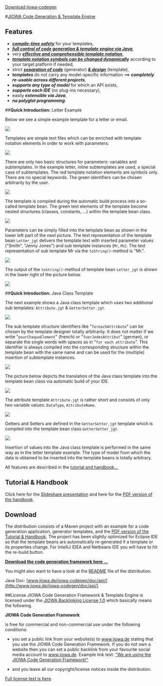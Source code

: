 [Download jiowa-codegen](http://www.jiowa.de/download.html)


#[JIOWA Code Generation &amp; Template Engine](http://www.jiowa.de/download.html)

## Features
* [**_compile-time safety_**](http://de.slideshare.net/Robert_Mencl/jiowa-code-generator-framework/13) for your templates,
* [**_full control of code generation & template engine via Java_**](http://de.slideshare.net/Robert_Mencl/jiowa-code-generator-framework/8),
* very [**_effective and comprehensible template notation_**](http://de.slideshare.net/Robert_Mencl/jiowa-code-generator-framework/24),
* [**_template notation symbols can be changed dynamically_**](http://de.slideshare.net/Robert_Mencl/jiowa-code-generator-framework/40) according to your target platform if needed,
* strict [**_separation of code_**](http://de.slideshare.net/Robert_Mencl/jiowa-code-generator-framework/9) (generator) [**_& design_**](http://de.slideshare.net/Robert_Mencl/jiowa-code-generator-framework/9) (template), 
* **_templates_** do not carry any model-specific information ==> **_completely re-usable across different projects_**,
* **_supports any type of model_** for which an API exists,
* **_supports each IDE_** (no plug-ins necessary),
* easily **_extensible via Java_**,
* **_no polyglot programming_**.

##**Quick Introduction:** Letter Example

Below we see a simple example template for a letter or email.

![](http://www.jiowa.de/_Media/folie-04_med.png)


Templates are simple text files which can be enriched with template notation elements in order to work with parameters.

![](http://www.jiowa.de/_Media/folie-05_med.png)


There are only two basic structures for parameters: variables and subtemplates. In the example letter, inline subtemplates are used, a special case of subtemplates. The red template notation elements are symbols only. There are no special keywords. The green identifiers can be chosen arbitrarily by the user.

![](http://www.jiowa.de/_Media/folie-06_med.png)


The template is compiled during the automatic build process into a so-called template bean. The green text elements of the template become nested structures (classes, constants, ...) within the template bean class.

![](http://www.jiowa.de/_Media/folie-07_med.png)


Parameters can be simply filled into the template bean as shown in the lower left part of the next picture. The text representation of the template bean `Letter_jgt` delivers the template text with inserted parameter values ("Smith", "Jenny Jones") and sub template instances (`Mr`, `Ms`).  The text representation of sub template Mr via the `toString()`-method is "Mr.". 

![](http://www.jiowa.de/_Media/folie-08_med.png)


The output of the `toString()`-method of template bean `Letter_jgt` is shown in the lower right of the picture below.

![](http://www.jiowa.de/_Media/folie-09_med.png)


##**Quick Introduction:** Java Class Template

The next example shows a Java class template which uses two additional sub templates: `Attribute.jgt` & `GetterSetter.jgt`. 

![](http://www.jiowa.de/_Media/folie-11_med.png)

The sub template structure identifiers like "`foreachAttribute`" can be chosen by the template designer totally arbitrarily. It does not matter if we write "`pourChaqueElement`" (french) or "`fuerJedesAttribut`" (german), or separate the single words with spaces as in "`for each attribute`".  This identifier is always compiled into the corresponding structure within the template bean with the same name and can be used for the (multiple) insertion of subtemplate instances.

![](http://www.jiowa.de/_Media/folie-12_med.png)


The picture below depicts the translation of the Java class template into the template bean class via automatic build of your IDE.

![](http://www.jiowa.de/_Media/folie-13_med.png)

The attribute template `Attribute.jgt` is rather short and consists of only two variable values: `DataType`,  `AttributeName`.

![](http://www.jiowa.de/_Media/folie-14_med.png)

Getters and Setters are defined in the `GetterSetter.jgt` template which is compiled into the template bean class `GetterSetter_jgt`.

![](http://www.jiowa.de/_Media/folie-15_med.png)

Insertion of values into the Java class template is performed in the same way as in the letter template example. 
The type of model from which the data is obtained to be inserted into the template beans is totally arbitrary.

All features are described in the [tutorial and handbook...](http://de.slideshare.net/Robert_Mencl/jiowa-code-generator-framework)

## Tutorial & Handbook
Click here for the [Slideshare presentation](http://de.slideshare.net/Robert_Mencl/jiowa-code-generator-framework)
and here for the 
[PDF version of the handbook](http://www.jiowa.de/jiowa-codegen/doc/Jiowa-Code-Generation-Tutorial_and_Handbook-2.1.pdf).

## Download

The distribution consists of a Maven project with an example for a code generation application, generator templates, and the [PDF version of the Tutorial & Handbook](http://www.jiowa.de/jiowa-codegen/doc/Jiowa-Code-Generation-Tutorial_and_Handbook-2.1.pdf). 
The project has been slightly optimized for Eclipse IDE so that the template beans are automatically re-generated if a template or its properties change. For IntelliJ IDEA and Netbeans IDE you will have to hit the re-build button. 

[**Download the code generation framework here ...**](http://www.jiowa.de/download.html)

You might also want to have a look at the [README](http://www.jiowa.de/jiowa-codegen/README) file of the distribution.

Java Doc: [www.jiowa.de/jiowa-codegen/doc/api/](http://www.jiowa.de/jiowa-codegen/doc/api/)

##License
JIOWA Code Generation Framework & Template Engine is licensed under the 
[JIOWA Backlinking License 1.0](http://www.jiowa.de/jiowa-codegen-license.html)
which basically means the following.

**JIOWA Code Generation Framework**

is free for commercial and non-commercial use under the following conditions: 

* you set a public link from your website(s) to www.jiowa.de stating that you use the JIOWA Code Generation Framework. 
  If you do not own a website then you can set a public backlink from your favourite social media account to www.jiowa.de.
  Example link text: ["We are using the JIOWA Code Generation Framework!"](http://www.jiowa.de)

* and you leave all our copyright/license notices inside the distribution.

[Full license text is here](http://www.jiowa.de/jiowa-codegen-license.html).
